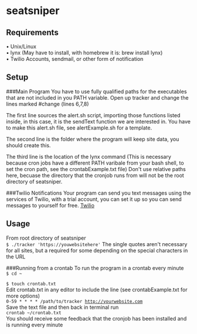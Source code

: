 seatsniper
=========

Requirements
--------
• Unix/Linux  
• lynx (May have to install, with homebrew it is: brew install lynx)  
• Twilio Accounts, sendmail, or other form of notification  

Setup
-------
###Main Program
You have to use fully qualified paths for the executables that are not 
included in you PATH variable.
Open up tracker and change the lines marked #change (lines 6,7,8)

The first line sources the alert.sh script, importing those functions listed inside, in this case, it is the sendText function we are interested in. You have to make this alert.sh file, see alertExample.sh for a template. 

The second line is the folder where the program will keep site data, you should create this. 

The third line is the location of the lynx command (This is necessary because cron jobs have a different PATH varibale from your bash shell, to set the cron path, see the crontabExample.txt file) Don't use relative paths here, becuase the directory that the cronjob runs from will not be the root directory of seatsniper.

###Twilio Notifications
Your program can send you text messages using the services of Twilio, with a trial account, you can set it up so you can send messages to yourself for free. 
[Twilio](https://www.twilio.com "Twilio Home")


Usage
----
From root directory of seatsniper  
<code>$ ./tracker 'https://youwebsitehere'</code>
The single quotes aren't necessary for all sites, but a required for some depending on the special characters in the URL

###Running from a crontab
To run the program in a crontab every minute  
<code>$ cd ~  
	  $ touch crontab.txt</code>  
Edit crontab.txt in any editor to include the line (see crontabExample.txt for more options)  
<code>0-59 * * * * /path/to/tracker http://yourwebsite.com</code>  
Save the text file and then back in terminal run   
<code>crontab ~/crontab.txt</code>  
You should receive some feedback that the cronjob has been installed and is running every minute


